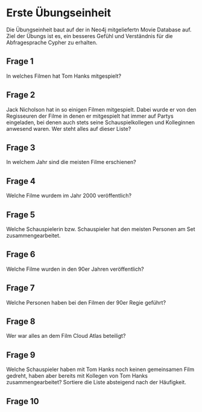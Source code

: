 # Erste Übungseinheit

Die Übungseinheit baut auf der in Neo4j mitgeliefertn Movie Database auf. Ziel der Übungs ist es, ein besseres Gefühl und Verständnis für die Abfragesprache Cypher zu erhalten. 

## Frage 1
In welches Filmen hat Tom Hanks mitgespielt?

## Frage 2
Jack Nicholson hat in so einigen Filmen mitgespielt. Dabei wurde er von den Regisseuren der Filme in denen er mitgespielt hat immer auf Partys eingeladen, bei denen auch stets seine Schauspielkollegen und Kolleginnen anwesend waren. Wer steht alles auf dieser Liste?

## Frage 3
In welchem Jahr sind die meisten Filme erschienen?

## Frage 4
Welche Filme wurdem im Jahr 2000 veröffentlich?

## Frage 5 
Welche Schauspielerin bzw. Schauspieler hat den meisten Personen am Set zusammengearbeitet.

## Frage 6
Welche Filme wurden in den 90er Jahren veröffentlich?

## Frage 7
Welche Personen haben bei den Filmen der 90er Regie geführt?

## Frage 8
Wer war alles an dem Film Cloud Atlas beteiligt?

## Frage 9
Welche Schauspieler haben mit Tom Hanks noch keinen gemeinsamen Film gedreht, haben aber bereits mit Kollegen von Tom Hanks zusammengearbeitet? Sortiere die Liste absteigend nach der Häufigkeit.

## Frage 10

